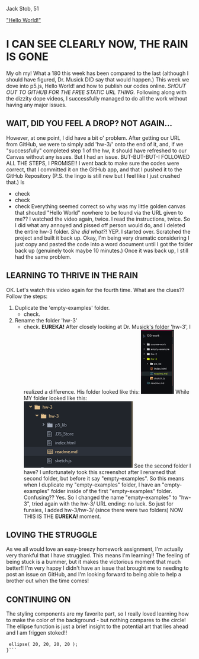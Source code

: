 Jack Stob, 51

["Hello World!"](https://jackelynstob.github.io/CreativeCoding1/hw-3/hw-3/)

# I CAN SEE CLEARLY NOW, THE RAIN IS GONE

My oh my! What a 180 this week has been compared to the last (although I should have figured, Dr. Musick DID say that would happen.) This week we dove into p5.js, Hello World! and how to publish our codes online. *SHOUT OUT TO GITHUB FOR THE FREE STATIC URL THING.* Following along with the dizzity dope videos, I successfully managed to do all the work without having any major issues.

## WAIT, DID YOU FEEL A DROP? NOT AGAIN...

However, at one point, I did have a bit o' problem. After getting our URL from GitHub, we were to simply add 'hw-3/' onto the end of it, and, if we "successfully" completed step 1 of the hw, it should have refreshed to our Canvas without any issues.
But I had an issue. BUT-BUT-BUT-I FOLLOWED ALL THE STEPS, I PROMISE!!
I went back to make sure the codes were correct, that I committed it on the GitHub app, and that I pushed it to the GitHub Repository (P.S. the lingo is still new but I feel like I just crushed that.)
ls
  - check
  - check
  - check
Everything seemed correct so why was my little golden canvas that shouted "Hello World" nowhere to be found via the URL given to me?? I watched the video again, twice. I read the instructions, twice. So I did what any annoyed and pissed off person would do, and I deleted the entire hw-3 folder.
*She did what?!*
YEP. I started over. Scratched the project and built it back up. Okay, I'm being very dramatic considering I just copy and pasted the code into a word document until I got the folder back up (genuinely took maybe 10 minutes.) Once it was back up, I still had the same problem.

## LEARNING TO THRIVE IN THE RAIN

OK. Let's watch this video again for the fourth time. What are the clues?? Follow the steps:
  1. Duplicate the 'empty-examples' folder.
      - check.
  2. Rename the folder 'hw-3'
      - check.
**EUREKA!**
After closely looking at Dr. Musick's folder 'hw-3', I realized a difference. His folder looked like this:
![Dr. Musick's Screen](Screenshot-DrMusick.PNG)
While MY folder looked like this:
![My Stupid folder](Screenshot-Mine.PNG)
See the second folder I have? I unfortunately took this screenshot after I renamed that second folder, but before it say "empty-examples". So this means when I duplicate my "empty-examples" folder, I have an "empty-examples" folder inside of the first "empty-examples" folder. Confusing?? Yes. So I changed the name "empty-examples" to "hw-3", tried again with the hw-3/ URL ending: no luck. So just for funsies, I added hw-3/hw-3/ (since there were two folders) NOW THIS IS THE **EUREKA!** moment.

## LOVING THE STRUGGLE

As we all would love an easy-breezy homework assignment, I'm actually very thankful that I have struggled. This means I'm learning!! The feeling of being stuck is a bummer, but it makes the victorious moment that much better!! I'm very happy I didn't have an issue that brought me to needing to post an issue on GitHub, and I'm looking forward to being able to help a brother out when the time comes!

## CONTINUING ON

The styling components are my favorite part, so I really loved learning how to make the color of the background - but nothing compares to the circle! The ellipse function is just a brief insight to the potential art that lies ahead and I am friggen stoked!!
 ```function setup(){
  ellipse( 20, 20, 20, 20 );
}```
